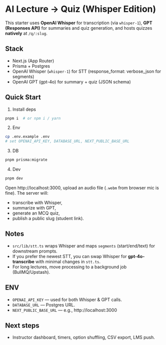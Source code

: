 # AI Lecture → Quiz (Whisper Edition)

This starter uses **OpenAI Whisper** for transcription (via `whisper-1`), **GPT (Responses API)** for summaries and quiz generation, and hosts quizzes **natively** at `/q/:slug`.

## Stack
- Next.js (App Router)
- Prisma + Postgres
- OpenAI Whisper (`whisper-1`) for STT (response_format: verbose_json for segments)
- OpenAI GPT (gpt-4o) for summary + quiz (JSON schema)

## Quick Start
1) Install deps
```bash
pnpm i  # or npm i / yarn
```
2) Env
```bash
cp .env.example .env
# set OPENAI_API_KEY, DATABASE_URL, NEXT_PUBLIC_BASE_URL
```
3) DB
```bash
pnpm prisma:migrate
```
4) Dev
```bash
pnpm dev
```

Open http://localhost:3000, upload an audio file (`.webm` from browser mic is fine). The server will:
- transcribe with Whisper,
- summarize with GPT,
- generate an MCQ quiz,
- publish a public slug (student link).

## Notes
- `src/lib/stt.ts` wraps Whisper and maps `segments` (start/end/text) for downstream prompts.
- If you prefer the newest STT, you can swap Whisper for **gpt-4o-transcribe** with minimal changes in `stt.ts`.
- For long lectures, move processing to a background job (BullMQ/Upstash).

## ENV
- `OPENAI_API_KEY` — used for both Whisper & GPT calls.
- `DATABASE_URL` — Postgres URL.
- `NEXT_PUBLIC_BASE_URL` — e.g., http://localhost:3000

## Next steps
- Instructor dashboard, timers, option shuffling, CSV export, LMS push.
